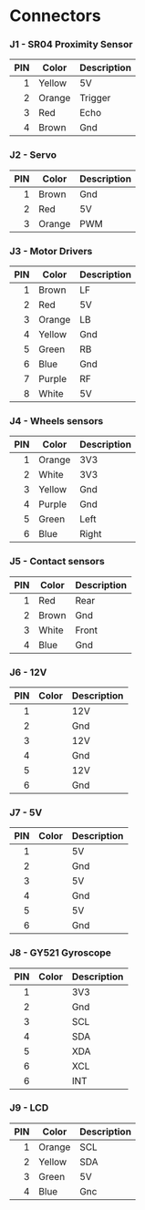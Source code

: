 # Connectors

### J1 - SR04 Proximity Sensor

| PIN |  Color | Description |
|----:|--------|-------------|
|   1 | Yellow | 5V          |
|   2 | Orange | Trigger     |
|   3 | Red    | Echo        |
|   4 | Brown  | Gnd         |

### J2 - Servo

| PIN |  Color | Description |
|----:|--------|-------------|
|   1 | Brown  | Gnd         |
|   2 | Red    | 5V          |
|   3 | Orange | PWM         |

### J3 - Motor Drivers

| PIN |  Color | Description |
|----:|--------|-------------|
|   1 | Brown  | LF          |
|   2 | Red    | 5V          |
|   3 | Orange | LB          |
|   4 | Yellow | Gnd         |
|   5 | Green  | RB          |
|   6 | Blue   | Gnd         |
|   7 | Purple | RF          |
|   8 | White  | 5V          |

### J4 - Wheels sensors

| PIN |  Color | Description |
|----:|--------|-------------|
|   1 | Orange | 3V3         |
|   2 | White  | 3V3         |
|   3 | Yellow | Gnd         |
|   4 | Purple | Gnd         |
|   5 | Green  | Left        |
|   6 | Blue   | Right       |

### J5 - Contact sensors

| PIN |  Color | Description |
|----:|--------|-------------|
| 1  | Red    | Rear        |
| 2  | Brown  | Gnd         |
| 3  | White  | Front       |
| 4  | Blue   | Gnd         |

### J6 - 12V

| PIN |  Color | Description |
|----:|--------|-------------|
|   1 |        | 12V         |
|   2 |        | Gnd         |
|   3 |        | 12V         |
|   4 |        | Gnd         |
|   5 |        | 12V         |
|   6 |        | Gnd         |

### J7 - 5V

| PIN |  Color | Description |
|----:|--------|-------------|
|   1 |        | 5V          |
|   2 |        | Gnd         |
|   3 |        | 5V          |
|   4 |        | Gnd         |
|   5 |        | 5V          |
|   6 |        | Gnd         |

### J8 - GY521 Gyroscope

| PIN |  Color | Description |
|----:|--------|-------------|
|   1 |        | 3V3         |
|   2 |        | Gnd         |
|   3 |        | SCL         |
|   4 |        | SDA         |
|   5 |        | XDA         |
|   6 |        | XCL         |
|   6 |        | INT         |

### J9 - LCD

| PIN |  Color | Description |
|----:|--------|-------------|
|   1 | Orange | SCL         |
|   2 | Yellow | SDA         |
|   3 | Green  | 5V          |
|   4 | Blue   | Gnc         |
